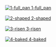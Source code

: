<a href="1-full_pan.jpg">
    <img src="thumbs/1-full_pan.jpg" alt="1-full_pan"/>
    1-full_pan
    <br>
</a>
<br>
<a href="2-shaped.jpg">
    <img src="thumbs/2-shaped.jpg" alt="2-shaped"/>
    2-shaped
    <br>
</a>
<br>
<a href="3-risen.jpg">
    <img src="thumbs/3-risen.jpg" alt="3-risen"/>
    3-risen
    <br>
</a>
<br>
<a href="4-baked.jpg">
    <img src="thumbs/4-baked.jpg" alt="4-baked"/>
    4-baked
    <br>
</a>
<br>
